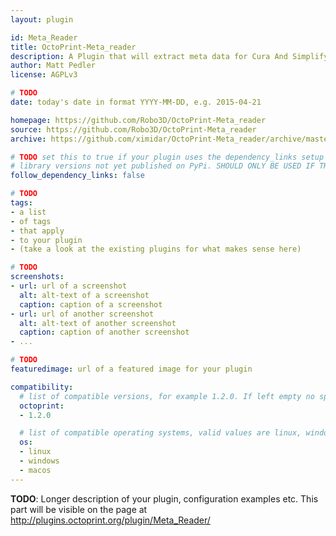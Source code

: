 ```yaml
---
layout: plugin

id: Meta_Reader
title: OctoPrint-Meta_reader
description: A Plugin that will extract meta data for Cura And Simplify 3D sliced GCodes
author: Matt Pedler
license: AGPLv3

# TODO
date: today's date in format YYYY-MM-DD, e.g. 2015-04-21

homepage: https://github.com/Robo3D/OctoPrint-Meta_reader
source: https://github.com/Robo3D/OctoPrint-Meta_reader
archive: https://github.com/ximidar/OctoPrint-Meta_reader/archive/master.zip

# TODO set this to true if your plugin uses the dependency_links setup parameter to include
# library versions not yet published on PyPi. SHOULD ONLY BE USED IF THERE IS NO OTHER OPTION!
follow_dependency_links: false

# TODO
tags:
- a list
- of tags
- that apply
- to your plugin
- (take a look at the existing plugins for what makes sense here)

# TODO
screenshots:
- url: url of a screenshot
  alt: alt-text of a screenshot
  caption: caption of a screenshot
- url: url of another screenshot
  alt: alt-text of another screenshot
  caption: caption of another screenshot
- ...

# TODO
featuredimage: url of a featured image for your plugin

compatibility:
  # list of compatible versions, for example 1.2.0. If left empty no specific version requirement will be assumed
  octoprint:
  - 1.2.0

  # list of compatible operating systems, valid values are linux, windows, macos, leaving empty defaults to all
  os:
  - linux
  - windows
  - macos
---
```


**TODO**: Longer description of your plugin, configuration examples etc. This part will be visible on the page at
http://plugins.octoprint.org/plugin/Meta_Reader/
